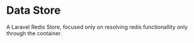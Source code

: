 # Data Store

A Laravel Redis Store, focused only on resolving redis functionallity only through the container.